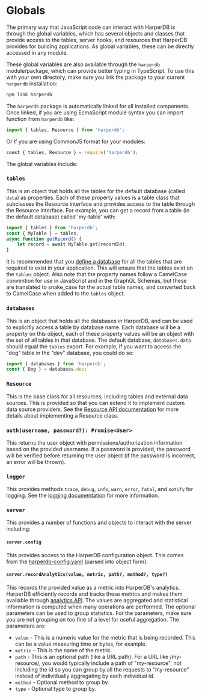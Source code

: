 # Globals

The primary way that JavaScript code can interact with HarperDB is through the global variables, which has several objects and classes that provide access to the tables, server hooks, and resources that HarperDB provides for building applications. As global variables, these can be directly accessed in any module.

These global variables are also available through the `harperdb` module/package, which can provide better typing in TypeScript. To use this with your own directory, make sure you link the package to your current `harperdb` installation:

```bash
npm link harperdb
```

The `harperdb` package is automatically linked for all installed components. Once linked, if you are using EcmaScript module syntax you can import function from `harperdb` like:

```javascript
import { tables, Resource } from 'harperdb';
```

Or if you are using CommonJS format for your modules:

```javascript
const { tables, Resource } = require('harperdb');
```

The global variables include:

### `tables`

This is an object that holds all the tables for the default database (called `data`) as properties. Each of these property values is a table class that subclasses the Resource interface and provides access to the table through the Resource interface. For example, you can get a record from a table (in the default database) called 'my-table' with:

```javascript
import { tables } from 'harperdb';
const { MyTable } = tables;
async function getRecord() {
	let record = await MyTable.get(recordId);
}
```

It is recommended that you [define a database](../../getting-started/getting-started.md) for all the tables that are required to exist in your application. This will ensure that the tables exist on the `tables` object. Also note that the property names follow a CamelCase convention for use in JavaScript and in the GraphQL Schemas, but these are translated to snake\_case for the actual table names, and converted back to CamelCase when added to the `tables` object.

### `databases`

This is an object that holds all the databases in HarperDB, and can be used to explicitly access a table by database name. Each database will be a property on this object, each of these property values will be an object with the set of all tables in that database. The default database, `databases.data` should equal the `tables` export. For example, if you want to access the "dog" table in the "dev" database, you could do so:

```javascript
import { databases } from 'harperdb';
const { Dog } = databases.dev;
```

### `Resource`

This is the base class for all resources, including tables and external data sources. This is provided so that you can extend it to implement custom data source providers. See the [Resource API documentation](resource.md) for more details about implementing a Resource class.

### `auth(username, password?): Promise<User>`

This returns the user object with permissions/authorization information based on the provided username. If a password is provided, the password will be verified before returning the user object (if the password is incorrect, an error will be thrown).

### `logger`

This provides methods `trace`, `debug`, `info`, `warn`, `error`, `fatal`, and `notify` for logging. See the [logging documentation](../../administration/logging/logging.md) for more information.

### `server`

This provides a number of functions and objects to interact with the server including:

#### `server.config`

This provides access to the HarperDB configuration object. This comes from the [harperdb-config.yaml](../../deployments/configuration.md) (parsed into object form).

#### `server.recordAnalytics(value, metric, path?, method?, type?)`

This records the provided value as a metric into HarperDB's analytics. HarperDB efficiently records and tracks these metrics and makes them available through [analytics API](analytics.md). The values are aggregated and statistical information is computed when many operations are performed. The optional parameters can be used to group statistics. For the parameters, make sure you are not grouping on too fine of a level for useful aggregation. The parameters are:

* `value` - This is a numeric value for the metric that is being recorded. This can be a value measuring time or bytes, for example.
* `metric` - This is the name of the metric.
* `path` - This is an optional path (like a URL path). For a URL like /my-resource/, you would typically include a path of "my-resource", not including the id so you can group by all the requests to "my-resource" instead of individually aggregating by each individual id.
* `method` - Optional method to group by.
* `type` - Optional type to group by.
